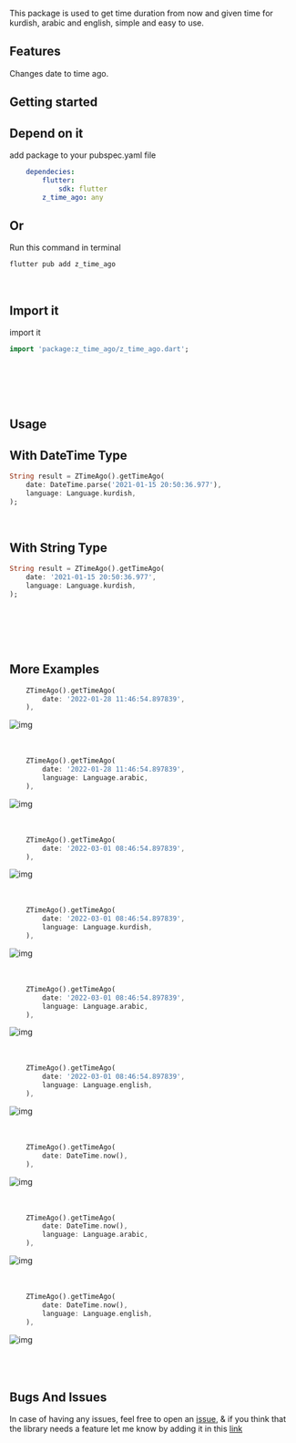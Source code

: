 This package is used to get time duration from now and given time for kurdish, arabic and english, simple and easy to use.

## Features

Changes date to time ago.

## Getting started

## Depend on it

add package to your pubspec.yaml file
```yaml
    dependecies:
        flutter:
            sdk: flutter
        z_time_ago: any
```

## Or

Run this command in terminal
```dart
flutter pub add z_time_ago
```
<br>

## Import it

import it
```dart
import 'package:z_time_ago/z_time_ago.dart';
```
<br><br><br><br>

## Usage

## With DateTime Type

```dart
String result = ZTimeAgo().getTimeAgo(
    date: DateTime.parse('2021-01-15 20:50:36.977'),
    language: Language.kurdish,
);
```
<br>

## With String Type

```dart
String result = ZTimeAgo().getTimeAgo(
    date: '2021-01-15 20:50:36.977',
    language: Language.kurdish,
);
```
<br><br><br><br>

## More Examples
```dart
    ZTimeAgo().getTimeAgo(
        date: '2022-01-28 11:46:54.897839',
    ),
```
![img](assets/img/kurdishMonthAgo.png)<br><br><br>

```dart
    ZTimeAgo().getTimeAgo(
        date: '2022-01-28 11:46:54.897839',
        language: Language.arabic,
    ),
```
![img](assets/img/arabicMonthAgo.png)<br><br><br>

```dart
    ZTimeAgo().getTimeAgo(
        date: '2022-03-01 08:46:54.897839',
    ),
```
![img](assets/img/englishMonthAgo.png)<br><br><br>

```dart
    ZTimeAgo().getTimeAgo(
        date: '2022-03-01 08:46:54.897839',
        language: Language.kurdish,
    ),
```
![img](assets/img/kurdishHoursAgo.png)<br><br><br>

```dart
    ZTimeAgo().getTimeAgo(
        date: '2022-03-01 08:46:54.897839',
        language: Language.arabic,
    ),
```
![img](assets/img/arabicHoursAgo.png)<br><br><br>

```dart
    ZTimeAgo().getTimeAgo(
        date: '2022-03-01 08:46:54.897839',
        language: Language.english,
    ),
```
![img](assets/img/englishHoursAgo.png)<br><br><br>

```dart
    ZTimeAgo().getTimeAgo(
        date: DateTime.now(),
    ),
```
![img](assets/img/kurdishNow.png)<br><br><br>

```dart
    ZTimeAgo().getTimeAgo(
        date: DateTime.now(),
        language: Language.arabic,
    ),
```
![img](assets/img/arabicNow.png)<br><br><br>

```dart
    ZTimeAgo().getTimeAgo(
        date: DateTime.now(),
        language: Language.english,
    ),
```
![img](assets/img/englishNow.png)<br><br><br><br>

## Bugs And Issues

In case of having any issues, feel free to open an <a href="https://github.com/zakarya0/z_time_ago/issues/new">issue</a>, & if you think that the library needs a feature let me know by adding it in this <a href="https://github.com/zakarya0/z_time_ago/issues/new?template=feature.md">link</a>